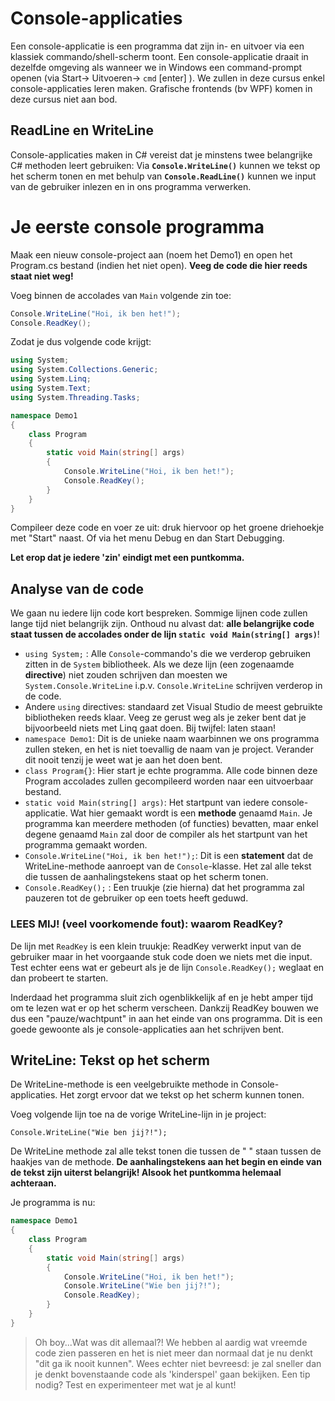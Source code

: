 # Console-applicaties

Een console-applicatie is een  programma dat zijn in- en uitvoer via een klassiek commando/shell-scherm toont. Een console-applicatie draait  in dezelfde omgeving als wanneer we in Windows een command-prompt openen (via Start-> Uitvoeren-> ``cmd`` [enter] ). We zullen in deze cursus enkel console-applicaties leren maken. Grafische frontends (bv WPF) komen in deze cursus niet aan bod.

## ReadLine en WriteLine

Console-applicaties maken in C# vereist dat je minstens twee belangrijke C# methoden leert gebruiken:
Via **``Console.WriteLine()``** kunnen we tekst op het scherm tonen en met behulp van **``Console.ReadLine()``** kunnen we input van de gebruiker inlezen en in ons programma verwerken.

# Je eerste console programma

Maak een nieuw console-project aan (noem het Demo1) en open het Program.cs bestand (indien het niet open). **Veeg de code die hier reeds staat niet weg!**

Voeg binnen de accolades van ``Main`` volgende zin toe:

```csharp
Console.WriteLine("Hoi, ik ben het!");
Console.ReadKey();
```

Zodat je dus volgende code krijgt:

```csharp
using System;
using System.Collections.Generic;
using System.Linq;
using System.Text;
using System.Threading.Tasks;

namespace Demo1
{
    class Program
    {
        static void Main(string[] args)
        {
            Console.WriteLine("Hoi, ik ben het!");
            Console.ReadKey();
        }
    }
}
```

Compileer deze code en voer ze uit: druk hiervoor op het groene driehoekje met "Start" naast. Of via het menu Debug en dan Start Debugging.

**Let erop dat je iedere 'zin' eindigt met een puntkomma.**

## Analyse van de code

We gaan nu iedere lijn code kort bespreken. Sommige lijnen code zullen lange tijd niet belangrijk zijn.  Onthoud nu alvast dat: **alle belangrijke code staat tussen de accolades onder de lijn ``static void Main(string[] args)``**!

* ``using System;`` :  Alle ``Console``-commando's die we verderop gebruiken zitten in de ``System`` bibliotheek. Als we deze lijn (een zogenaamde **directive**) niet zouden schrijven dan moesten we ``System.Console.WriteLine`` i.p.v. ``Console.WriteLine`` schrijven verderop in de code. 
* Andere ``using`` directives: standaard zet Visual Studio de meest gebruikte bibliotheken reeds klaar. Veeg ze gerust weg als je zeker bent dat je bijvoorbeeld niets met Linq gaat doen. Bij twijfel: laten staan!
* ``namespace Demo1``: Dit is de unieke naam waarbinnen we ons programma zullen steken, en het is niet toevallig de naam van je project. Verander dit nooit tenzij je weet wat je aan het doen bent.
* ``class Program{}``: Hier start je echte programma. Alle code binnen deze Program accolades zullen gecompileerd worden naar een uitvoerbaar bestand.
* ``static void Main(string[] args)``: Het startpunt van iedere console-applicatie. Wat hier gemaakt wordt is een **methode** genaamd ``Main``. Je programma kan meerdere methoden (of functies) bevatten, maar enkel degene genaamd ``Main`` zal door de compiler als het startpunt van het programma gemaakt worden.
* ``Console.WriteLine("Hoi, ik ben het!");``: Dit is een **statement** dat de WriteLine-methode aanroept van de ``Console``-klasse. Het zal alle tekst die tussen de aanhalingstekens staat op het scherm tonen. 
* ``Console.ReadKey();`` : Een truukje (zie hierna) dat het programma zal pauzeren tot de gebruiker op een toets heeft geduwd.


### LEES MIJ! (veel voorkomende fout): waarom ReadKey?

De lijn met ``ReadKey`` is een klein truukje: ReadKey verwerkt input van de gebruiker maar in het voorgaande stuk code doen we niets met die input. Test echter eens wat er gebeurt als je de lijn ``Console.ReadKey();`` weglaat en dan probeert te starten.

Inderdaad het programma sluit zich ogenblikkelijk af en je hebt amper tijd om te lezen wat er op het scherm verscheen. Dankzij ReadKey bouwen we dus een "pauze/wachtpunt" in aan het einde van ons programma. Dit is een goede gewoonte als je console-applicaties aan het schrijven bent.

## WriteLine: Tekst op het scherm

 De WriteLine-methode is een veelgebruikte methode in Console-applicaties. Het zorgt ervoor dat we tekst op het scherm kunnen tonen.

Voeg volgende lijn toe na de vorige WriteLine-lijn in je project:

``Console.WriteLine("Wie ben jij?!");``

De WriteLine methode zal alle tekst tonen die tussen de  "  " staan tussen de haakjes van de methode. **De aanhalingstekens aan het begin en einde van de tekst zijn uiterst belangrijk! Alsook het puntkomma helemaal achteraan.**

Je programma is nu:

```csharp
namespace Demo1
{
    class Program
    {
        static void Main(string[] args)
        {
            Console.WriteLine("Hoi, ik ben het!");
            Console.WriteLine("Wie ben jij?!");
            Console.ReadKey);
        }
    }
}
```

> Oh boy...Wat was dit allemaal?! We hebben al aardig wat vreemde code zien passeren en het is niet meer dan normaal dat je nu denkt "dit ga ik nooit kunnen". Wees echter niet bevreesd: je zal sneller dan je denkt bovenstaande code als 'kinderspel' gaan bekijken. Een tip nodig? Test en experimenteer met wat je al kunt!